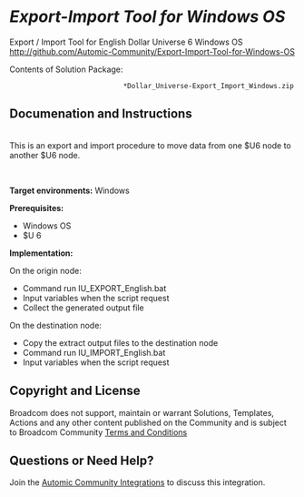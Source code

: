 *Export-Import Tool for Windows OS*
=============


Export / Import Tool for English Dollar Universe 6 Windows OS
http://github.com/Automic-Community/Export-Import-Tool-for-Windows-OS

<!-- List of attached files -->
Contents of Solution Package:

						
								*Dollar_Universe-Export_Import_Windows.zip
								
						


Documenation and Instructions
---

<p><br class="clear" /> <span><span><span><span>This is an export and import procedure to move data from one $U6 node to another $U6 node.</span></span></span></span></p>
<p>&nbsp;</p>
<p><strong class="title">Target environments:</strong> Windows</p>
<p><strong class="title">Prerequisites:</strong></p>
<ul>
<li>Windows OS</li>
<li>$U 6</li>
</ul>
<p><strong class="title">Implementation:</strong></p>
<p>On the origin node:</p>
<ul>
<li>Command run IU_EXPORT_English.bat</li>
<li>Input variables when the script request</li>
<li>Collect the generated output file</li>
</ul>
<p>On the destination node:</p>
<ul>
<li>Copy the extract output files to the destination node</li>
<li>Command run IU_IMPORT_English.bat</li>
<li>Input variables when the script request</li>
</ul>

Copyright and License
---

Broadcom does not support, maintain or warrant Solutions, Templates, Actions and any other content published on the Community and is subject to Broadcom Community [Terms and Conditions](https://community.broadcom.com/termsandconditions)


Questions or Need Help? 
---
Join the [Automic Community Integrations](https://community.broadcom.com/communities/community-home?CommunityKey=83e49dd4-b93e-464a-a343-2bb1e51c13ec) to discuss this integration.
